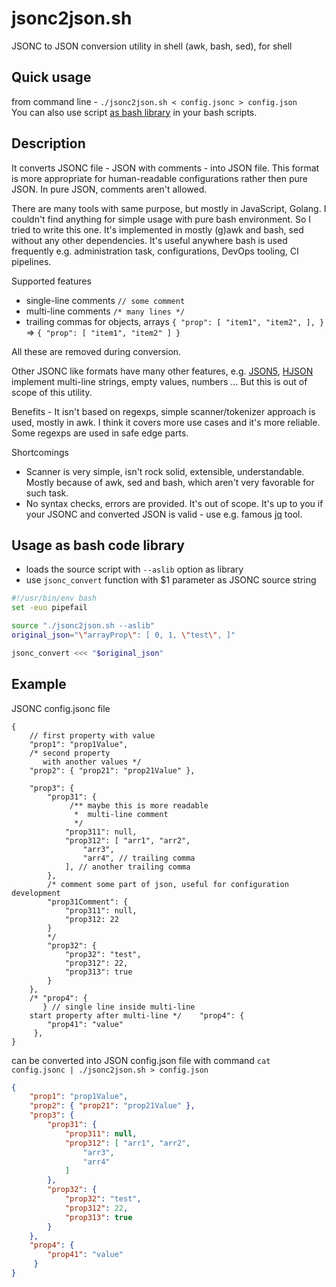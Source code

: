 # jsonc2json.sh
JSONC to JSON conversion utility in shell (awk, bash, sed), for shell

## Quick usage
from command line - `./jsonc2json.sh < config.jsonc > config.json`\
You can also use script [as bash library](#usage-as-bash-code-library) in your bash scripts.

## Description
It converts JSONC file - JSON with comments - into JSON file. This format is more appropriate for human-readable
configurations rather then pure JSON. In pure JSON, comments aren't allowed.

There are many tools with same purpose, but mostly in JavaScript, Golang. I couldn't find anything for simple usage
with pure bash environment. So I tried to write this one.
It's implemented in mostly (g)awk and bash, sed without any other dependencies.
It's useful anywhere bash is used frequently e.g. administration task, configurations, DevOps tooling, CI pipelines.

Supported features
 - single-line comments `// some comment`
 - multi-line comments `/* many lines */`
 - trailing commas for objects, arrays `{ "prop": [ "item1", "item2", ], }` => `{ "prop": [ "item1", "item2" ] }`

All these are removed during conversion.

Other JSONC like formats have many other features, e.g. [JSON5](https://github.com/json5/json5), [HJSON](https://github.com/hjson/) implement multi-line strings, empty values, numbers ...
But this is out of scope of this utility.

Benefits - It isn't based on regexps, simple scanner/tokenizer approach is used, mostly in awk. I think it covers more use cases and
it's more reliable. Some regexps are used in safe edge parts.

Shortcomings
 - Scanner is very simple, isn't rock solid, extensible, understandable. Mostly because of awk, sed and bash, which aren't very favorable for such task.
 - No syntax checks, errors are provided. It's out of scope. It's up to you if your JSONC and converted JSON is valid - use e.g. famous [jq](https://github.com/jqlang/jq/) tool.

## Usage as bash code library
- loads the source script with `--aslib` option as library
- use `jsonc_convert` function with $1 parameter as JSONC source string

```bash
#!/usr/bin/env bash
set -euo pipefail

source "./jsonc2json.sh --aslib"
original_json="\"arrayProp\": [ 0, 1, \"test\", ]"

jsonc_convert <<< "$original_json"
```
## Example

JSONC config.jsonc file

```jsonc
{
    // first property with value
    "prop1": "prop1Value",
    /* second property
       with another values */
    "prop2": { "prop21": "prop21Value" },

    "prop3": {
        "prop31": {
             /** maybe this is more readable
              *  multi-line comment
              */
            "prop311": null,
            "prop312": [ "arr1", "arr2",
                "arr3",
                "arr4", // trailing comma
            ], // another trailing comma
        },
        /* comment some part of json, useful for configuration development
        "prop31Comment": {
            "prop311": null,
            "prop312: 22
        }
        */
        "prop32": {
            "prop32": "test",
            "prop312": 22,
            "prop313": true
        }
    },
    /* "prop4": {
       } // single line inside multi-line
    start property after multi-line */    "prop4": {
        "prop41": "value"
     },
}
```

can be converted into JSON config.json file with command `cat config.jsonc | ./jsonc2json.sh > config.json`
```json
{
    "prop1": "prop1Value",
    "prop2": { "prop21": "prop21Value" },
    "prop3": {
        "prop31": {
            "prop311": null,
            "prop312": [ "arr1", "arr2",
                "arr3",
                "arr4"
            ]
        },
        "prop32": {
            "prop32": "test",
            "prop312": 22,
            "prop313": true
        }
    },
    "prop4": {
        "prop41": "value"
     }
}
```
